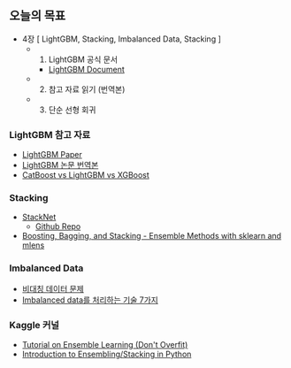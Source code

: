 ## 오늘의 목표
- 4장 [ LightGBM, Stacking, Imbalanced Data, Stacking ]
	- 1) LightGBM 공식 문서
		- [LightGBM Document](https://lightgbm.readthedocs.io/en/latest/)
	- 2) 참고 자료 읽기 (번역본)
	- 3) 단순 선형 회귀	

### LightGBM 참고 자료
- [LightGBM Paper](https://papers.nips.cc/paper/6907-lightgbm-a-highly-efficient-gradient-boosting-decision-tree.pdf)
- [LightGBM 논문 번역본](https://aldente0630.github.io/data-science/2018/06/29/highly-efficient-gbdt.html)
- [CatBoost vs LightGBM vs XGBoost](https://towardsdatascience.com/catboost-vs-light-gbm-vs-xgboost-5f93620723db)

### Stacking
- [StackNet](http://blog.kaggle.com/2017/06/15/stacking-made-easy-an-introduction-to-stacknet-by-competitions-grandmaster-marios-michailidis-kazanova/)
	- [Github Repo](https://github.com/kaz-Anova/StackNet)
- [Boosting, Bagging, and Stacking - Ensemble Methods with sklearn and mlens](https://medium.com/@rrfd/boosting-bagging-and-stacking-ensemble-methods-with-sklearn-and-mlens-a455c0c982de)

### Imbalanced Data
- [비대칭 데이터 문제](https://datascienceschool.net/view-notebook/c1a8dad913f74811ae8eef5d3bedc0c3/)
- [Imbalanced data를 처리하는 기술 7가지](https://ourcstory.tistory.com/240)

### Kaggle 커널
- [Tutorial on Ensemble Learning (Don't Overfit)
](https://www.kaggle.com/mjbahmani/tutorial-on-ensemble-learning-don-t-overfit)
- [Introduction to Ensembling/Stacking in Python](https://www.kaggle.com/arthurtok/introduction-to-ensembling-stacking-in-python)
